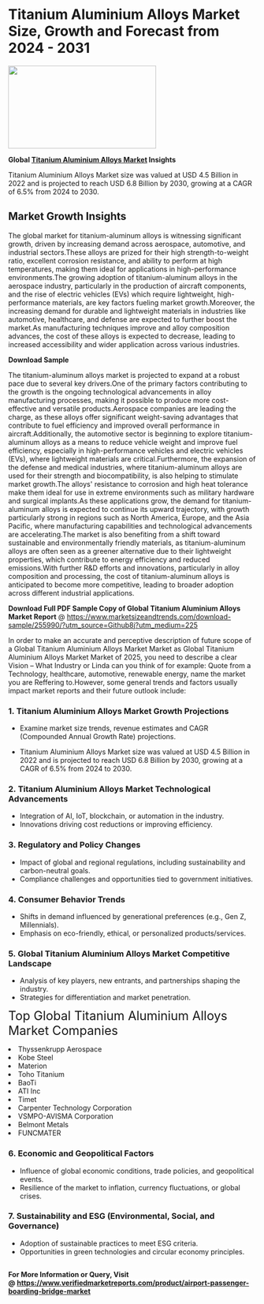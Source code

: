 <H1>Titanium Aluminium Alloys Market Size, Growth and Forecast from 2024 - 2031</H1><img class="aligncenter size-medium wp-image-584254" src="https://thirdeyenews.in/wp-content/uploads/2024/09/Global-Market-Research-300x168.jpeg" alt="" width="300" height="168" /><p><strong>Global&nbsp;<a href="https://www.marketsizeandtrends.com/download-sample/255990/?utm_source=Github8j?utm_medium=225">Titanium Aluminium Alloys Market</a> Insights</strong></p><p>Titanium Aluminium Alloys Market size was valued at USD 4.5 Billion in 2022 and is projected to reach USD 6.8 Billion by 2030, growing at a CAGR of 6.5% from 2024 to 2030.</p><p><h2>Market Growth Insights</h2> <p>The global market for titanium-aluminum alloys is witnessing significant growth, driven by increasing demand across aerospace, automotive, and industrial sectors.These alloys are prized for their high strength-to-weight ratio, excellent corrosion resistance, and ability to perform at high temperatures, making them ideal for applications in high-performance environments.The growing adoption of titanium-aluminum alloys in the aerospace industry, particularly in the production of aircraft components, and the rise of electric vehicles (EVs) which require lightweight, high-performance materials, are key factors fueling market growth.Moreover, the increasing demand for durable and lightweight materials in industries like automotive, healthcare, and defense are expected to further boost the market.As manufacturing techniques improve and alloy composition advances, the cost of these alloys is expected to decrease, leading to increased accessibility and wider application across various industries.</p> <p><strong>Download Sample</strong></p> <p>The titanium-aluminum alloys market is projected to expand at a robust pace due to several key drivers.One of the primary factors contributing to the growth is the ongoing technological advancements in alloy manufacturing processes, making it possible to produce more cost-effective and versatile products.Aerospace companies are leading the charge, as these alloys offer significant weight-saving advantages that contribute to fuel efficiency and improved overall performance in aircraft.Additionally, the automotive sector is beginning to explore titanium-aluminum alloys as a means to reduce vehicle weight and improve fuel efficiency, especially in high-performance vehicles and electric vehicles (EVs), where lightweight materials are critical.Furthermore, the expansion of the defense and medical industries, where titanium-aluminum alloys are used for their strength and biocompatibility, is also helping to stimulate market growth.The alloys' resistance to corrosion and high heat tolerance make them ideal for use in extreme environments such as military hardware and surgical implants.As these applications grow, the demand for titanium-aluminum alloys is expected to continue its upward trajectory, with growth particularly strong in regions such as North America, Europe, and the Asia Pacific, where manufacturing capabilities and technological advancements are accelerating.The market is also benefiting from a shift toward sustainable and environmentally friendly materials, as titanium-aluminum alloys are often seen as a greener alternative due to their lightweight properties, which contribute to energy efficiency and reduced emissions.With further R&D efforts and innovations, particularly in alloy composition and processing, the cost of titanium-aluminum alloys is anticipated to become more competitive, leading to broader adoption across different industrial applications.</p> <p><span class=""><strong>Download Full PDF Sample Copy of Global Titanium Aluminium Alloys Market Report</strong> @ <a href="https://www.marketsizeandtrends.com/download-sample/255990/?utm_source=Github8j?utm_medium=225" target="_blank">https://www.marketsizeandtrends.com/download-sample/255990/?utm_source=Github8j?utm_medium=225</a></span></p><p>In order to make an accurate and perceptive description of future scope of a Global&nbsp;Titanium Aluminium Alloys Market Market as Global&nbsp;Titanium Aluminium Alloys Market Market of 2025, you need to describe a clear Vision &ndash; What Industry or Linda can you think of for example: Quote from a Technology, healthcare, automotive, renewable energy, name the market you are Reffering to.However, some general trends and factors usually impact market reports and their future outlook include:</p><h3>1.&nbsp;<strong>Titanium Aluminium Alloys Market Growth Projections</strong></h3><ul><li>Examine market size trends, revenue estimates and CAGR (Compounded Annual Growth Rate) projections.</li><li><p>Titanium Aluminium Alloys Market size was valued at USD 4.5 Billion in 2022 and is projected to reach USD 6.8 Billion by 2030, growing at a CAGR of 6.5% from 2024 to 2030.</p></li></ul><h3>2.&nbsp;<strong>Titanium Aluminium Alloys Market Technological Advancements</strong></h3><ul><li>Integration of AI, IoT, blockchain, or automation in the industry.</li><li>Innovations driving cost reductions or improving efficiency.</li></ul><h3>3.&nbsp;<strong>Regulatory and Policy Changes</strong></h3><ul><li>Impact of global and regional regulations, including sustainability and carbon-neutral goals.</li><li>Compliance challenges and opportunities tied to government initiatives.</li></ul><h3>4.&nbsp;<strong>Consumer Behavior Trends</strong></h3><ul><li>Shifts in demand influenced by generational preferences (e.g., Gen Z, Millennials).</li><li>Emphasis on eco-friendly, ethical, or personalized products/services.</li></ul><h3>5.&nbsp;<strong>Global Titanium Aluminium Alloys Market Competitive Landscape</strong></h3><ul><li>Analysis of key players, new entrants, and partnerships shaping the industry.</li><li>Strategies for differentiation and market penetration.</li></ul><p data-pm-slice="1 1 []"><span style="color: inherit; font-family: inherit; font-size: 25px;">Top Global Titanium Aluminium Alloys Market Companies</span></p><div class="" data-test-id=""><p><li>Thyssenkrupp Aerospace</li><li> Kobe Steel</li><li> Materion</li><li> Toho Titanium</li><li> BaoTi</li><li> ATI Inc</li><li> Timet</li><li> Carpenter Technology Corporation</li><li> VSMPO-AVISMA Corporation</li><li> Belmont Metals</li><li> FUNCMATER</li></p></div><h3>6.&nbsp;<strong>Economic and Geopolitical Factors</strong></h3><ul><li>Influence of global economic conditions, trade policies, and geopolitical events.</li><li>Resilience of the market to inflation, currency fluctuations, or global crises.</li></ul><h3>7.&nbsp;<strong>Sustainability and ESG (Environmental, Social, and Governance)</strong></h3><ul><li>Adoption of sustainable practices to meet ESG criteria.</li><li>Opportunities in green technologies and circular economy principles.</li></ul><h2><strong style="font-size: 14px;">For More Information or Query, Visit @&nbsp;</strong><a style="background-color: #ffffff; font-size: 14px;" href="https://www.marketsizeandtrends.com/report/titanium-aluminium-alloys-market/" target="_blank">https://www.verifiedmarketreports.com/product/airport-passenger-boarding-bridge-market</a></h2>